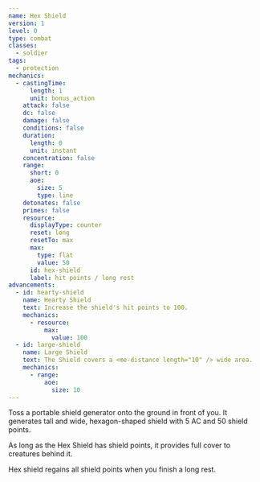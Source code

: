 ```yaml
---
name: Hex Shield
version: 1
level: 0
type: combat
classes:
  - soldier
tags:
  - protection
mechanics:
  - castingTime:
      length: 1
      unit: bonus_action
    attack: false
    dc: false
    damage: false
    conditions: false
    duration:
      length: 0
      unit: instant
    concentration: false
    range:
      short: 0
      aoe:
        size: 5
        type: line
    detonates: false
    primes: false
    resource:
      displayType: counter
      reset: long
      resetTo: max
      max:
        type: flat
        value: 50
      id: hex-shield
      label: hit points / long rest
advancements:
  - id: hearty-shield
    name: Hearty Shield
    text: Increase the shield's hit points to 100.
    mechanics:
      - resource:
          max:
            value: 100
  - id: large-shield
    name: Large Shield
    text: The Shield covers a <me-distance length="10" /> wide area.
    mechanics:
      - range:
          aoe:
            size: 10
---
```

Toss a portable shield generator onto the ground in front of you. It generates <me-distance length="5" adj/> tall and wide, hexagon-shaped shield
with 5 AC and 50 shield points.

As long as the Hex Shield has shield points, it provides full cover to creatures behind it.

Hex shield regains all shield points when you finish a long rest.
